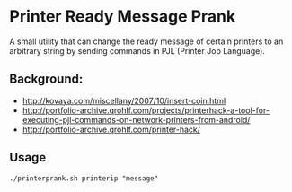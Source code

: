 # Printer Ready Message Prank

A small utility that can change the ready message of certain printers to an arbitrary string by sending commands in PJL (Printer Job Language).

## Background:
- http://kovaya.com/miscellany/2007/10/insert-coin.html
- http://portfolio-archive.qrohlf.com/projects/printerhack-a-tool-for-executing-pjl-commands-on-network-printers-from-android/
- http://portfolio-archive.qrohlf.com/printer-hack/

## Usage
```
./printerprank.sh printerip "message"
```